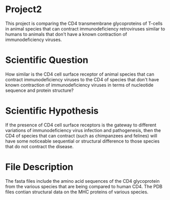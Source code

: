 # Project2
This project is comparing the CD4 transmembrane glycoproteins of T-cells in animal species that can contract immunodeficiency retroviruses similar to humans to animals that don't have a known contraction of immunodeficiency viruses.
# Scientific Question
How similar is the CD4 cell surface receptor of animal species that can contract immunodeficiency viruses to the CD4 of species that don't have known contraction of immunodeficiency viruses in terms of nucleotide sequence and protein structure?
# Scientific Hypothesis
If the presence of CD4 cell surface receptors is the gateway to different variations of immunodeficiency virus infection and pathogenesis, then the CD4 of species that can contract (such as chimpanzees and felines) will have some noticeable sequential or structural difference to those species that do not contract the disease.
# File Description
The fasta files include the amino acid sequences of the CD4 glycoprotein from the various species that are being compared to human CD4. The PDB files contian structural data on the MHC proteins of various species.
